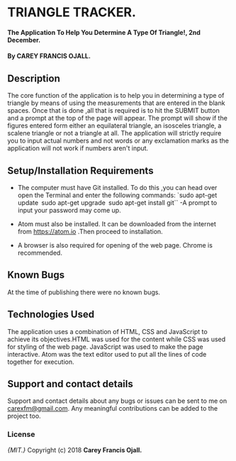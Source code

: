 # TRIANGLE TRACKER.
#### The Application To Help You Determine A Type Of Triangle!, 2nd December.
#### By **CAREY FRANCIS OJALL.**
## Description
The core function of the application is to help you in determining a type of triangle by means of using the measurements that are entered in the blank spaces. Once that is done ,all that is required is to hit the SUBMIT button and a prompt at the top of the page will appear. The prompt will show if the figures entered form either an equilateral triangle, an isosceles triangle, a scalene triangle or not a triangle at all. The application will strictly require you to input actual numbers and not words or any exclamation marks as the application will not work if numbers aren't input.

## Setup/Installation Requirements
* The computer must have Git installed. To do this ,you can head over open the Terminal and enter the following commands:
             `sudo apt-get update``
              ``sudo apt-get upgrade``
               ``sudo apt-get install git``
             -A prompt to input your password may come up.

* Atom must also be installed. It can be downloaded from the internet from https://atom.io .Then proceed to installation.
* A browser is also required for opening of the web page. Chrome is recommended.

## Known Bugs
At the time of publishing there were no known bugs.

## Technologies Used
The application uses a combination of HTML, CSS and JavaScript to achieve its objectives.HTML was used for the content while CSS was used for styling of the web page. JavaScript was used to make the page interactive.
Atom was the text editor used to put all the lines of code together for execution.

## Support and contact details
Support and contact details about any bugs or issues can be sent to me on carexfm@gmail.com. Any meaningful contributions can be added to the project too.

### License
*{MIT.}*
Copyright (c) 2018 **Carey Francis Ojall.**
